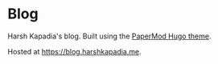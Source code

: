 # Blog

Harsh Kapadia's blog. Built using the [PaperMod Hugo theme](https://github.com/adityatelange/hugo-PaperMod).

Hosted at https://blog.harshkapadia.me.
